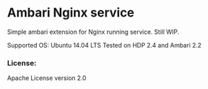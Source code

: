 # Ambari Nginx service
Simple ambari extension for Nginx running service. Still WIP.

Supported OS: Ubuntu 14.04 LTS
Tested on HDP 2.4 and Ambari 2.2

### License: 
Apache License version 2.0
